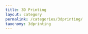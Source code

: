 ```yaml
---
title: 3D Printing
layout: category
permalink: /categories/3dprinting/
taxonomy: 3dprinting
---
```

